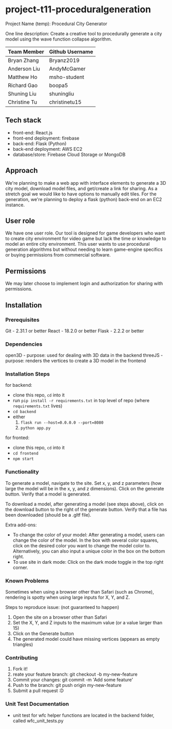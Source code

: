 # project-t11-proceduralgeneration
Project Name (temp): Procedural City Generator

One line description: Create a creative tool to procedurally generate a city model using the wave function collapse algorithm.


| Team Member  | Github Username |
| -----------  | --------------- |
| Bryan Zhang  | Bryanz2019     |
| Anderson Liu | AndyMcGamer    |
| Matthew Ho   | msho-student   |
| Richard Gao  | boopa5         |
| Shuning Liu  | shuningliu     |
| Christine Tu | christinetu15  |


## Tech stack 
- front-end: React.js
- front-end deployment: firebase
- back-end: Flask (Python)
- back-end deployment: AWS EC2
- database/store: Firebase Cloud Storage or MongoDB

## Approach
We're planning to make a web app with interface elements to generate a 3D city model, download model files, and get/create a link for sharing.
As a stretch goal we would like to have options to manually edit tiles.
For the generation, we're planning to deploy a flask (python) back-end on an EC2 instance.

## User role
We have one user role. Our tool is designed for game developers who want to create city environment for video game 
but lack the time or knowledge to model an entire city environment.
This user wants to use procedural generation algorithms but without needing to learn game-engine specifics or buying permissions from commercial software.

## Permissions
We may later choose to implement login and authorization for sharing with permissions. 

## Installation

### Prerequisites
Git - 2.31.1 or better
React - 18.2.0 or better
Flask - 2.2.2 or better

### Dependencies
open3D - purpose: used for dealing with 3D data in the backend
threeJS - purpose: renders the vertices to create a 3D model in the frontend

### Installation Steps
for backend:
- clone this repo, `cd` into it
- run `pip install -r requirements.txt` in top level of repo (where `requirements.txt` lives)
- `cd backend`
- either 
  1. `flask run --host=0.0.0.0 --port=8080`
  2. `python app.py`

for fronted:
 - clone this repo, `cd` into it
 - `cd frontend`
 - `npm start`

### Functionality
To generate a model, navigate to the site. Set x, y, and z parameters (how large the model will be in the x, y, and z dimensions). Click on the generate button. Verify that a model is generated. 

To download a model, after generating a model (see steps above), click on the download button to the right of the generate button. Verify that a file has been downloaded (should be a .gltf file).

Extra add-ons:
 - To change the color of your model: 
After generating a model, users can change the color of the model. In the box with several color squares, click on the desired color you want to change the model color to. Alternatively, you can also input a unique color in the box on the bottom right.
 - To use site in dark mode: 
 Click on the dark mode toggle in the top right corner.

### Known Problems
Sometimes when using a browser other than Safari (such as Chrome), rendering is spotty when using large inputs for X, Y, and Z.

Steps to reproduce issue: (not guaranteed to happen)
1. Open the site on a browser other than Safari
2. Set the X, Y, and Z inputs to the maximum value (or a value larger than 15)
3. Click on the Generate button
4. The generated model could have missing vertices (appears as empty triangles)

### Contributing
1. Fork it!
2. reate your feature branch: git checkout -b my-new-feature
3. Commit your changes: git commit -m 'Add some feature'
4. Push to the branch: git push origin my-new-feature
5. Submit a pull request :D

### Unit Test Documentation
 - unit test for wfc helper functions are located in the backend folder, called wfc_unit_tests.py
